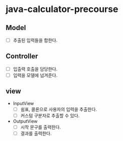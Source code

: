 # java-calculator-precourse

## Model
- [  ] 추출된 입력들을 합한다.

## Controller
- [  ] 입출력 호출을 담당한다.
- [  ] 입력을 모델에 넘겨준다.

## view
- InputView
  - [  ] 쉼표, 콜론으로 사용자의 입력을 추출한다.
  - [  ] 커스텀 구분자로 추출할 수 있다.
- OutputView
  - [ ] 시작 문구를 출력한다.
  - [ ] 결과를 출력한다.